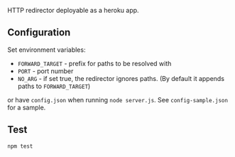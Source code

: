 HTTP redirector deployable as a heroku app.

Configuration
--------------

Set environment variables:

* ``FORWARD_TARGET`` - prefix for paths to be resolved with
* ``PORT`` - port number
* ``NO_ARG`` - if set true, the redirector ignores paths. (By default it appends paths to ``FORWARD_TARGET``)

or have ``config.json`` when running ``node server.js``. See ``config-sample.json`` for a sample.

Test
-----
``npm test``

